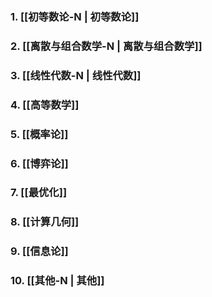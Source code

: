 ### 1. [[初等数论-N | 初等数论]]
### 2. [[离散与组合数学-N | 离散与组合数学]]
### 3. [[线性代数-N | 线性代数]]
### 4. [[高等数学]]
### 5. [[概率论]]
### 6. [[博弈论]]
### 7. [[最优化]]
### 8. [[计算几何]]
### 9. [[信息论]]
### 10. [[其他-N | 其他]]